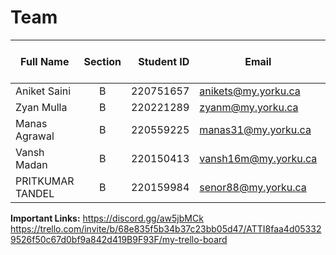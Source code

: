 # Team

| Full Name       | Section | Student ID | Email                 | Best Way to Contact | Discord Username      |
|-----------------|:-------:|-----------:|-----------------------|---------------------|---------------------- |
| Aniket Saini    |   B     | 220751657  | anikets@my.yorku.ca   | Whatsapp            | hianikets             |
| Zyan Mulla      |   B     | 220221289  | zyanm@my.yorku.ca     | Whatsapp            | Zyan1403              |
| Manas Agrawal   |   B     | 220559225  | manas31@my.yorku.ca   | Whatsapp            | manax2050             | 
| Vansh Madan     |   B     | 220150413  | vansh16m@my.yorku.ca  | Whatsapp            | vansh_15635           |
| PRITKUMAR TANDEL|   B     | 220159984  | senor88@my.yorku.ca   | Whatsapp            | pritkumartandel_77754 |          


**Important Links:** 
https://discord.gg/aw5jbMCk
https://trello.com/invite/b/68e835f5b34b37c23bb05d47/ATTI8faa4d053329526f50c67d0bf9a842d419B9F93F/my-trello-board
